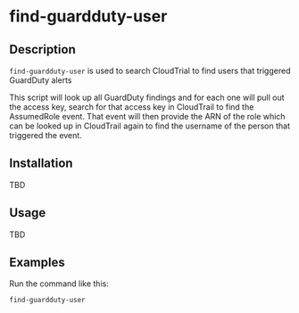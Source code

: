 # find-guardduty-user

## Description

`find-guardduty-user` is used to search CloudTrial to find users that triggered GuardDuty alerts

This script will look up all GuardDuty findings and for each one will
pull out the access key, search for that access key in CloudTrail to find
the AssumedRole event.  That event will then provide the ARN of the role
which can be looked up in CloudTrail again to find the username of the
person that triggered the event.

## Installation

TBD

## Usage

TBD

## Examples

Run the command like this:

```sh
find-guardduty-user
```
